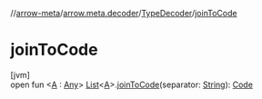 //[arrow-meta](../../../index.md)/[arrow.meta.decoder](../index.md)/[TypeDecoder](index.md)/[joinToCode](join-to-code.md)

# joinToCode

[jvm]\
open fun &lt;[A](join-to-code.md) : [Any](https://kotlinlang.org/api/latest/jvm/stdlib/kotlin/-any/index.html)&gt; [List](https://kotlinlang.org/api/latest/jvm/stdlib/kotlin.collections/-list/index.html)&lt;[A](join-to-code.md)&gt;.[joinToCode](join-to-code.md)(separator: [String](https://kotlinlang.org/api/latest/jvm/stdlib/kotlin/-string/index.html)): [Code](../../arrow.meta.ast/-code/index.md)

